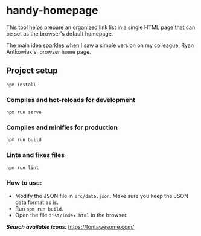 # handy-homepage

This tool helps prepare an organized link list in a single HTML page that can be set as the browser's default homepage.

The main idea sparkles when I saw a simple version on my colleague, Ryan Antkowiak's, browser home page.

## Project setup
```
npm install
```

### Compiles and hot-reloads for development
```
npm run serve
```

### Compiles and minifies for production
```
npm run build
```

### Lints and fixes files
```
npm run lint
```

### How to use:
* Modify the JSON file in `src/data.json`. Make sure you keep the JSON data format as is.
* Run `npm run build`.
* Open the file `dist/index.html` in the browser.



***Search available icons:*** https://fontawesome.com/
